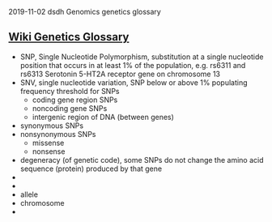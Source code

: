 2019-11-02 dsdh Genomics genetics glossary

## [Wiki Genetics Glossary](http://en.wikipedia.org/wiki/genetics_glossary)

- SNP, Single Nucleotide Polymorphism, substitution at a single nucleotide position that occurs in at least 1% of the population, e.g.  rs6311 and rs6313 Serotonin 5-HT2A receptor gene on chromosome 13
- SNV, single nucleotide variation, SNP below or above 1% populating frequency threshold for SNPs 
    - coding gene region SNPs
    - noncoding gene SNPs
    - intergenic region of DNA (between genes)
- synonymous SNPs
- nonsynonymous SNPs
    - missense
    - nonsense
- degeneracy (of genetic code), some SNPs do not change the amino acid sequence (protein) produced by that gene
- 
- 
- allele
- chromosome
- 



